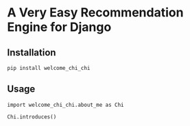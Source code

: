 A Very Easy Recommendation Engine for Django
===

Installation
---

```
pip install welcome_chi_chi
```

Usage
---

```
import welcome_chi_chi.about_me as Chi

Chi.introduces()
```
